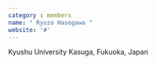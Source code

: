 ```yaml
---
category : members
name: " Ryuzo Hasegawa " 
website: '#'
---
```

Kyushu University
Kasuga, Fukuoka, Japan

